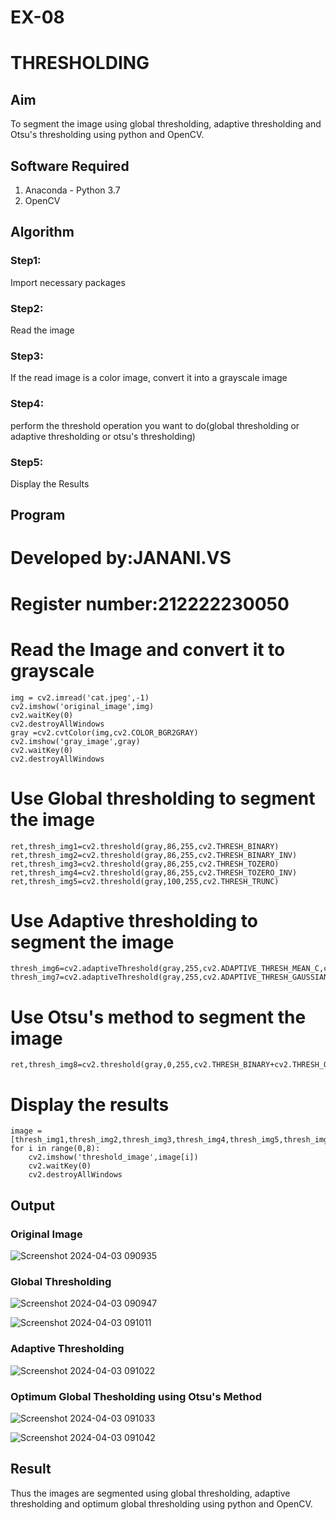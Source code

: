 # EX-08
# THRESHOLDING
## Aim
To segment the image using global thresholding, adaptive thresholding and Otsu's thresholding using python and OpenCV.

## Software Required
1. Anaconda - Python 3.7
2. OpenCV

## Algorithm

### Step1:
Import necessary packages
### Step2:
Read the image
### Step3:
If the read image is a color image, convert it into a grayscale image

### Step4:
perform the threshold operation you want to do(global thresholding or adaptive thresholding or otsu's thresholding)

### Step5:
Display the Results

## Program
# Developed by:JANANI.VS
# Register number:212222230050

# Read the Image and convert it to grayscale
```
img = cv2.imread('cat.jpeg',-1)
cv2.imshow('original_image',img)
cv2.waitKey(0)
cv2.destroyAllWindows
gray =cv2.cvtColor(img,cv2.COLOR_BGR2GRAY)
cv2.imshow('gray_image',gray)
cv2.waitKey(0)
cv2.destroyAllWindows
```

# Use Global thresholding to segment the image
```
ret,thresh_img1=cv2.threshold(gray,86,255,cv2.THRESH_BINARY)
ret,thresh_img2=cv2.threshold(gray,86,255,cv2.THRESH_BINARY_INV)
ret,thresh_img3=cv2.threshold(gray,86,255,cv2.THRESH_TOZERO)
ret,thresh_img4=cv2.threshold(gray,86,255,cv2.THRESH_TOZERO_INV)
ret,thresh_img5=cv2.threshold(gray,100,255,cv2.THRESH_TRUNC)
```

# Use Adaptive thresholding to segment the image
```
thresh_img6=cv2.adaptiveThreshold(gray,255,cv2.ADAPTIVE_THRESH_MEAN_C,cv2.THRESH_BINARY,11,2)
thresh_img7=cv2.adaptiveThreshold(gray,255,cv2.ADAPTIVE_THRESH_GAUSSIAN_C,cv2.THRESH_BINARY,11,2)

```
# Use Otsu's method to segment the image 
```
ret,thresh_img8=cv2.threshold(gray,0,255,cv2.THRESH_BINARY+cv2.THRESH_OTSU)
```


# Display the results
```
image =[thresh_img1,thresh_img2,thresh_img3,thresh_img4,thresh_img5,thresh_img6,thresh_img7,thresh_img8]
for i in range(0,8):
    cv2.imshow('threshold_image',image[i])
    cv2.waitKey(0)
    cv2.destroyAllWindows
```


## Output

### Original Image

![Screenshot 2024-04-03 090935](https://github.com/Anusharonselva/THRESHOLDING-/assets/119405600/43ff2957-e66a-4c9f-95b5-2bca52c0432a)

### Global Thresholding
![Screenshot 2024-04-03 090947](https://github.com/Anusharonselva/THRESHOLDING-/assets/119405600/04ad6a7a-b762-427d-bf75-8eff9a21bda6)

![Screenshot 2024-04-03 091011](https://github.com/Anusharonselva/THRESHOLDING-/assets/119405600/e326d211-c142-4e2a-8af9-3a994273d8d0)

### Adaptive Thresholding
![Screenshot 2024-04-03 091022](https://github.com/Anusharonselva/THRESHOLDING-/assets/119405600/53e63026-4934-425c-9f51-552b3d72055a)

### Optimum Global Thesholding using Otsu's Method
![Screenshot 2024-04-03 091033](https://github.com/Anusharonselva/THRESHOLDING-/assets/119405600/20314a9c-564a-4bfe-a4df-6d45d0ea19b3)

![Screenshot 2024-04-03 091042](https://github.com/Anusharonselva/THRESHOLDING-/assets/119405600/ea87f36f-639f-4543-a4f1-991ee58ffb7c)


## Result
Thus the images are segmented using global thresholding, adaptive thresholding and optimum global thresholding using python and OpenCV.
